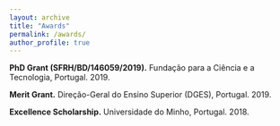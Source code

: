 ```yaml
---
layout: archive
title: "Awards"
permalink: /awards/
author_profile: true
---
```


**PhD Grant (SFRH/BD/146059/2019).** Fundação para a Ciência e a Tecnologia, Portugal. 2019.

**Merit Grant.** Direção-Geral do Ensino Superior (DGES), Portugal. 2019.

**Excellence Scholarship.** Universidade do Minho, Portugal. 2018.